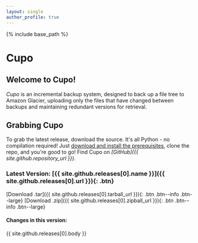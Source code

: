 ```yaml
---
layout: single
author_profile: true
---
```

{% include base_path %}

# Cupo

## Welcome to Cupo!

*Cupo* is an incremental backup system, designed to back up a file tree to Amazon Glacier, uploading only the files that have changed between backups and maintaining redundant versions for retrieval.

## Grabbing Cupo
To grab the latest release, download the source. It's all Python - no compilation required! Just [download and install the prerequisites](https://calmcl1.github.com/cupo-backup/quick-start#installing), clone the repo, and you're good to go!
Find Cupo on <i class="fa fa-fw fa-github">[GitHub]({{ site.github.repository_url }})</i>.

### Latest Version: [{{ site.github.releases[0].name }}]({{ site.github.releases[0].url }}){: .btn}

[Download .tar]({{ site.github.releases[0].tarball_url }}){: .btn .btn--info .btn--large}
[Download .zip]({{ site.github.releases[0].zipball_url }}){: .btn .btn--info .btn--large}

#### Changes in this version:
{{ site.github.releases[0].body }}
